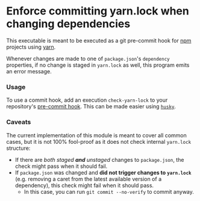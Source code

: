 # Enforce committing yarn.lock when changing dependencies
This executable is meant to be executed as a git pre-commit hook for [npm](https://www.npmjs.com/) projects using [yarn](https://yarnpkg.com/en/).

Whenever changes are made to one of `package.json`'s `dependency` properties, if no change is staged in `yarn.lock` as well, this program emits an error message.
### Usage

To use a commit hook, add an execution `check-yarn-lock` to your repository's [pre-commit hook](https://git-scm.com/book/en/v2/Customizing-Git-Git-Hooks).
This can be made easier using [`husky`](https://github.com/typicode/husky).

### Caveats

The current implementation of this module is meant to cover all common cases, but it is not 100% fool-proof as it does not check internal `yarn.lock` structure:
- If there are _both staged **and** unstaged_ changes to `package.json`, the check might pass when it should fail.
- If `package.json` was changed and __did not trigger changes to `yarn.lock`__ (e.g. removing a caret from the latest available version of a dependency), this check might fail when it should pass. 
  - In this case, you can run `git commit --no-verify` to commit anyway.